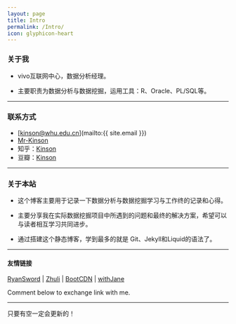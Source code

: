 ```yaml
---
layout: page
title: Intro
permalink: /Intro/
icon: glyphicon-heart
---
```


### 关于我

* vivo互联网中心，数据分析经理。   

* 主要职责为数据分析与数据挖掘，运用工具：R、Oracle、PL/SQL等。   

---

### 联系方式

* <span class="fa fa-envelope fa-fw"></span> [kinson@whu.edu.cn](mailto:{{ site.email }})
* <span class="fa fa-weibo fa-fw"></span> [Mr-Kinson](http://weibo.com/kinsonsky)
* 知乎：[Kinson](http://www.zhihu.com/people/ikinson)
* 豆瓣：[Kinson](http://www.douban.com/people/ikinson/)

---

### 关于本站   

* 这个博客主要用于记录一下数据分析与数据挖掘学习与工作终的记录和心得。

* 主要分享我在实际数据挖掘项目中所遇到的问题和最终的解决方案，希望可以与读者相互学习共同进步。

* 通过搭建这个静态博客，学到最多的就是 Git、Jekyll和Liquid的语法了。

---

#### 友情链接

[RyanSword](http://www.RyanSword.xyz) \| [Zhuli](http://www.zhuli.win) \| [BootCDN](http://www.bootcdn.cn/) \| [withJane](https://ikinson.github.io/love/)

Comment below to exchange link with me.  

---

只要有空一定会更新的！
